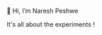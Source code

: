 👋 Hi, I’m Naresh Peshwe

It's all about the experiments !


<!---
NareshPeshwe/NareshPeshwe is a ✨ special ✨ repository because its `README.md` (this file) appears on your GitHub profile.
You can click the Preview link to take a look at your changes.
--->
